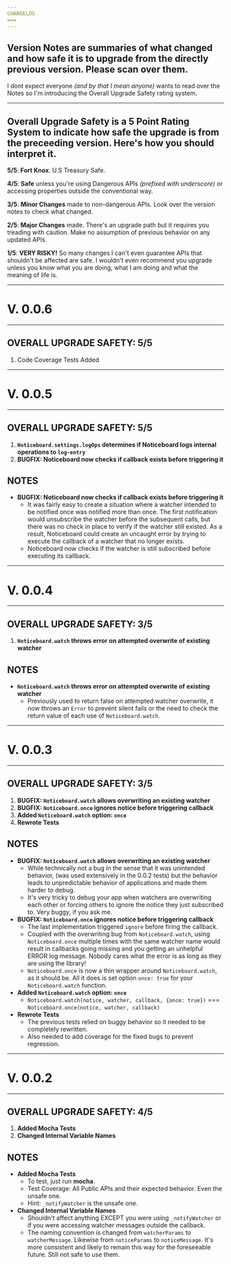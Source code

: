 ```yaml
---
CHANGELOG
===
---
```


Version Notes are summaries of what changed and how safe it is to upgrade from the directly previous version. Please scan over them. 
-
I dont expect everyone *(and by that I mean anyone)* wants to read over the Notes so I'm introducing the Overall Upgrade Safety rating system.

---
Overall Upgrade Safety is a 5 Point Rating System to indicate how safe the upgrade is from the preceeding version. Here's how you should interpret it.
-
**5/5**: **Fort Knox**. U.S Treasury Safe.

**4/5**: **Safe** unless you're using Dangerous APIs *(prefixed with underscore)* or accessing properties outside the conventional way.

**3/5**: **Minor Changes** made to non-dangerous APIs. Look over the version notes to check what changed. 

**2/5**: **Major Changes** made. There's an upgrade path but it requires you treading with caution. Make no assumption of previous behavior on any updated APIs.

**1/5**: **VERY RISKY!** So many changes I can't even guarantee APIs that shouldn't be affected are safe. I wouldn't even recommend you upgrade unless you know what you are doing, what I am doing and what the meaning of life is. 

---
V. 0.0.6
===
---
OVERALL UPGRADE SAFETY: 5/5
---
1. Code Coverage Tests Added

---
V. 0.0.5
===
---
OVERALL UPGRADE SAFETY: 5/5
---
1. **`Noticeboard.settings.logOps` determines if Noticeboard logs internal operations to `log-entry`**
2. **BUGFIX: Noticeboard now checks if callback exists before triggering it**

**NOTES**
-
- **BUGFIX: Noticeboard now checks if callback exists before triggering it**
	- It was fairly easy to create a situation where a watcher intended to be notified once was notified more than once. The first notification would unsubscribe the watcher before the subsequent calls, but there was no check in place to verify if the watcher still existed. As a result, Noticeboard could create an uncaught error by trying to execute the callback of a watcher that no longer exists. 
	- Noticeboard now checks if the watcher is still subscribed before executing its callback.

---
V. 0.0.4
===
---
OVERALL UPGRADE SAFETY: 3/5
---
1. **`Noticeboard.watch` throws error on attempted overwrite of existing watcher**

**NOTES**
-
- **`Noticeboard.watch` throws error on attempted overwrite of existing watcher**
	- Previously used to return false on attempted watcher overwrite, it now throws an `Error` to prevent silent fails or the need to check the return value of each use of `Noticeboard.watch`.

---
V. 0.0.3
===
---
OVERALL UPGRADE SAFETY: 3/5
---
1. **BUGFIX: `Noticeboard.watch` allows overwriting an existing watcher**
2. **BUGFIX: `Noticeboard.once` ignores notice before triggering callback**
3. **Added `Noticeboard.watch` option: `once`**
4. **Rewrote Tests**

**NOTES**
-
- **BUGFIX: `Noticeboard.watch` allows overwriting an existing watcher**
	- While technically not a bug in the sense that it was unintended behavior, (was used extensively in the 0.0.2 tests) but the behavior leads to unpredictable behavior of applications and made them harder to debug.
	- It's very tricky to debug your app when watchers are overwriting each other or forcing others to ignore the notice they just subscribed to. Very buggy, if you ask me.    
- **BUGFIX: `Noticeboard.once` ignores notice before triggering callback**
	- The last implementation triggered `ignore` before firing the callback.
	- Coupled with the overwriting bug from `Noticeboard.watch`, using `Noticeboard.once` multiple times with the same watcher name would result in callbacks going missing and you getting an unhelpful ERROR log message. Nobody cares what the error is as long as they are using the library!
	- `Noticeboard.once` is now a thin wrapper around `Noticeboard.watch`, as it should be. All it does is set option `once: true` for your `Noticeboard.watch` function. 
- **Added `Noticeboard.watch` option: `once`**
	- `Noticeboard.watch(notice, watcher, callback, {once: true})` === `Noticeboard.once(notice, watcher, callback)`
- **Rewrote Tests**
	- The previous tests relied on buggy behavior so it needed to be completely rewritten.
	- Also needed to add coverage for the fixed bugs to prevent regression.    

---
V. 0.0.2
===
---
OVERALL UPGRADE SAFETY: 4/5
---
1. **Added Mocha Tests**
2. **Changed Internal Variable Names**

**NOTES**
-
- **Added Mocha Tests**
	- To test, just run **mocha**.
	- Test Coverage: All Public APIs and their expected behavior. Even the unsafe one. 
	- Hint: `_notifyWatcher` is the unsafe one.
- **Changed Internal Variable Names**
	- Shouldn't affect anything EXCEPT you were using `_notifyWatcher` or if you were accessing watcher messages outside the callback. 
	- The naming convention is changed from `watcherParams` to `watcherMessage`. Likewise from `noticeParams` to `noticeMessage`. It's more consistent and likely to remain this way for the foreseeable future. Still not safe to use them.